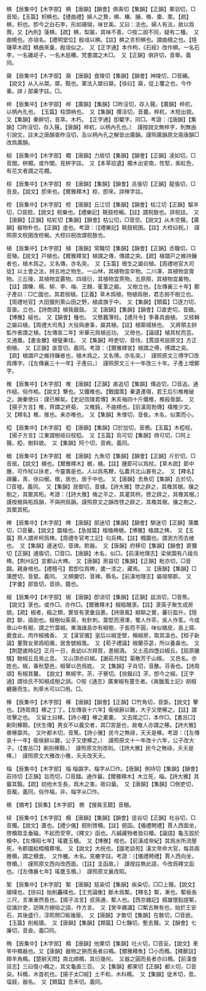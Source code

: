 <!-- { "loadSidebar": true } -->
椇	【辰集中】【木字部】	椇	【唐韻】【韻會】俱禹切【集韻】【正韻】果羽切，□音矩。【玉篇】枳椇也。【禮曲禮】婦人之贄，椇、榛、脯、脩、棗、栗。【疏】椇，枳也。卽今之白石李，形如珊瑚，味甘美。又曰：法也。婦人有法，故以爲贄。又【內則】蔆椇。【疏】椇，梨屬，其味不善。○按二說不同，疑有二種。　又曲橈也。亦俎名。【禮明堂位】殷俎以椇。【註】椇之言枳椇也。謂曲橈之也。【陸璣草木疏】椇曲來巢，殷俎似之。　又【正字通】本作枸，《石經》改作椇。一名石李，一名雞歫子，一名木屈櫟。梵書謂之木□。　又【正韻】俱許切，音舉。義同。

椉	【辰集中】【木字部】	椉	【唐韻】食陵切【集韻】【韻會】神陵切，□音繩。【說文】从入从桀。桀，黠也。軍法入桀曰椉。【徐曰】椉，從上覆之也。今作乗。詳丿部乗字註。□。

椊	【辰集中】【木字部】	椊	【廣韻】【集韻】□昨沒切，存入聲。【廣韻】椊杌，以柄內孔也。　【玉篇】柱頭枘也。　又【集韻】攢活切，音蕞。椊杌，木短出貌。　又【集韻】秦醉切，音萃。木朽。　【正字通】卽櫱字。同□。考證：〔【唐韻】【集韻】□昨沒切，存入聲。【唐韻】椊杌，以柄內孔也。〕　謹按說文無椊字，則無由引說文。註末之唐韻查昨沒切，及以柄內孔之解皆出廣韻。謹照廣韻原文兩唐韻□改爲廣韻。 

榈	【辰集中】【木字部】	櫚	【唐韻】力居切【集韻】【韻會】【正韻】凌如切，□音閭。栟櫚。或作閭。見栟字註。　又【本草拾遺】櫚木出安南，性堅，紫紅色，有花文者謂之花櫚。

椋	【辰集中】【木字部】	椋	【唐韻】【集韻】【韻會】呂張切【正韻】龍張切，□音良。【說文】卽來也。【爾雅釋木】椋，卽來。詳棶字註。

椌	【辰集中】【木字部】	椌	【唐韻】丘江切【集韻】【韻會】枯江切【正韻】驅羊切，□音腔。【說文】柷樂也。【禮樂記】鞉鼓椌楬。【註】謂柷敔也。詳柷註。　又【唐韻】【正韻】枯紅切【集韻】【韻會】枯公切，□音空。【說文】从木空聲。【廣韻】器物朴也。【正韻】虛也。考證：〔【禮樂記】鞉鼓柷圉。【註】大椌曰柷。〕　謹照原文柷圉改椌楬。大椌曰柷改謂柷敔也。 

植	【辰集中】【木字部】	植	【唐韻】常職切【集韻】【韻會】【正韻】丞職切，□音殖。【說文】戸植也。【爾雅釋宮】植謂之傳，傳謂之突。【疏】植謂戸之維持鏁者也，植木爲之。又名傳。亦名突。　又【玉篇】根生之屬曰植。【周禮地官大司徒】以土會之法，辨五地之物生。一山林，其植物宜皁物。二川澤，其植物宜膏物。三丘陵，其植物宜覈物。四墳衍，其植物宜莢物。五原隰，其植物宜叢物。【註】謂櫟、楊、柳、李、梅、王棘、萑葦之屬。　又樹立也。【左傳襄三十年】鄭子產曰：□亡國也，其君弱植。【正義】草木爲植，物植爲樹，君志弱不樹立也。【周禮地官】大田獵則萊山田之野，植虞旗于中。　又【集韻】【類篇】□逐力切，音直。立也。【詩商頌】植我鼗鼓。　又【唐韻】【集韻】【韻會】□直吏切，音緻。【博雅】槌也。　又【韻會】種也。　又懸蠶薄柱。【禮月令】季春具曲植。　又枝榦之屬曰植。【周禮大司馬】大役與慮事，屬其植。【註】植築城楨也。　又將領主帥監作者謂之植。【左傳宣二年】宋華元爲植巡功。　又倚也。【論語】植其杖而芸。　又通置。【書金縢】植璧秉珪。　又【集韻】時吏切，音侍。【賈誼弔屈原文】方正倒植。　又【正韻】直意切。義同。考證：〔【爾雅釋宮】植謂之傅，傅謂之突。【疏】植謂戸之維持鏁者也，植木爲之。又名傅。亦名突。〕　謹照原文三傅字□改爲傳字。〔【左傳襄三十一年】子產曰。〕　謹照原文三十一年改三十年。子產上增鄭字。 

椎	【辰集中】【木字部】	椎	【唐韻】【正韻】直追切【集韻】傳追切，□音追。通作槌。俗作桘。【說文】擊也。又鐵椎也。【戰國策】秦遺連環，君王后引椎椎破之。謝秦使曰：謹已解矣。【史記信陵君傳】朱亥袖四十斤鐵椎，椎殺晉鄙。　又【揚子方言】椎，齊謂之終葵。　又椎鈍，不曲橈也。【前漢周勃傳】樸椎少文。　又【釋名】椎，推也。耒亦椎也。　又【集韻】朱惟切，音隹。木名，似栗而小。

椏	【辰集中】【木字部】	椏	【唐韻】【集韻】□於加切，音鴉。【玉篇】木椏杈。【揚子方言】江東謂樹岐曰杈椏。　又【玉篇】烏可切【集韻】倚可切，□阿上聲。椏，樹斜貌。　又【集韻】阿个切，音痾。義同。

椐	【辰集中】【木字部】	椐	【唐韻】九魚切【集韻】【韻會】【正韻】斤於切，□音居。【說文】樻也。【爾雅釋木】椐，樻。【註】腫節可以爲杖。【草木疏】節中腫，可作杖以扶老，今靈壽是也。人以爲馬鞭，弘農共北山甚有之。　又【釋名】疎籬，靑、徐曰椐。椐，居也，居于中也。　又【唐韻】去魚切【集韻】丘於切，□音墟。義同。　又【集韻】居御切，音據。【詩大雅】啓之辟之，其檉其椐。攘之剔之，其檿其柘。考證：〔【詩大雅】脩之平之，其灌其栵，啓之辟之，其檉其椐。〕　謹按椐與柘爲韻，不與栵爲韻。謹照原文之韻改啓之辟之，其檉其椐。攘之剔之，其檿其柘。 

椑	【辰集中】【木字部】	椑	【唐韻】部迷切【集韻】【韻會】騈迷切【正韻】蒲麋切，□音鼙。【說文】圜榼也。【急就篇】椯榼椑榹。【博雅】榼謂之椑。　又【玉篇】齊人謂斧柯爲椑。【周禮冬官考工記】句兵椑。【註】橢圜也。謂測方而去棱也。　又【集韻】邊迷切，音豍。飮器。　又【唐韻】府移切【集韻】【韻會】賔彌切【正韻】逋眉切，□音□。【唐韻】木名，似□。【前漢地理志】梁侯園有八稜烏椑。【荆州記】宜都山大椑。　又【唐韻】房益切【集韻】【正韻】毗亦切，□音闢。親身棺也。【禮檀弓】君卽位爲椑，歲一漆之，藏焉。　又【唐韻】【集韻】□蒲歷切，音甓。義同。　又頻彌切，音裨。縣名。【前漢地理志】屬琅琊郡。　又【字彙】部皆切，音排。籍也。

椒	【辰集中】【木字部】	椒	【唐韻】卽消切【集韻】【正韻】兹消切，□音焦。【說文】莍也。或作□。亦作□。【爾雅釋木】椒榝醜莍。【註】莍萸子聚生成房貌。【疏】椒者，榝之類，實皆有莍彙自裹。【詩唐風】椒聊之實，蕃衍盈升。【陸疏】聊，語助也。椒樹似茱萸，有針刺，葉堅而滑澤，蜀人作茶，吳人作茗。今成臯山中有椒，謂之竹葉椒。東海諸島亦有椒樹，子長而不圓，味似橘皮，島上獐、鹿食此，肉作椒橘香。　又【漢官儀】皇后以椒塗壁，稱椒房，取其溫也。【桓子新論】董賢女弟爲昭儀，居舍號椒風。　又【荀子禮論】椒蘭芬苾，所以養鼻也。　又【荆楚歲時記】正月一日，長幼以次拜賀，進椒酒。　又土高四墮曰椒丘。【屈原離騷】馳椒丘且焉止息。　又山頂亦曰椒。【謝莊月賦】菊散芳于山椒。　又邑名。亦姓也。椒，春秋楚邑，椒舉以邑爲姓。　又【集韻】子肖切，音醮。芬香也。【詩周頌】有椒其馨。　【說文】無椒字。茮，子寮切。【徐鍇曰】茮，卽今之椒。【正字通】謂徐氏不知椒成樹之誤。○按《通志》廣東椒有蔓生者。《眞臘風土記》胡椒纒藤而生。則草木可以□用。□。

椓	【辰集中】【木字部】	椓	【唐韻】【韻會】【正韻】□竹角切，音斲。【說文】擊也。【詩周南】椓之丁丁。【左傳哀十六年】衞侯辭以難，大子又使椓之。【註】謂攻擊之也。　又留土曰椓。【詩小雅】椓之橐橐。　又去隂之□，本作□。【書呂□】劓刵椓黥。【伏生傳】男女不以義交者，其□宮是也，故奄人亦謂之椓。【詩大雅】昬椓靡共。　又叶都木切，音篤。【詩小雅】民今之無祿，天夭是椓。考證：〔【左傳哀十一年】衞侯辭以難，公子又使椓之。〕　謹照原文十一年改十六年，公子改大子。〔【書呂□】劓刖椓黥。〕　謹照原文刖改刵。〔【詩大雅】民今之無祿，夭夭是椓。〕　謹照原文大雅改小雅，夭夭改天夭。 

椔	【辰集中】【木字部】	椔	椔譌字。椔字从□作。【唐韻】側持切【集韻】【韻會】莊持切【正韻】旨而切，□音鍿。通作葘。【爾雅釋木】木立死，椔。【詩大雅】其葘其翳。【疏】妨他木生長，爲木之害。故曰葘。　又【唐韻】【集韻】□側吏切，音胾。義同。俗作椔，非。椔字从□作。

椖	【備考】【辰集】【木字部】	椖	【搜眞玉鏡】音棚。

椟	【辰集中】【木字部】	櫝	【唐韻】【集韻】【韻會】徒谷切【正韻】杜谷切，□音獨。【說文】匱也。【禮少儀】劒則啓櫝。【註】劒函。【儀禮聘禮】賈人西面坐，啓櫝取圭垂緇，不起而受宰。《釋文》函也。凡緘藏物者皆曰櫝。【論語】龜玉毀於櫝中。【左傳昭七年】瑤甕玉櫝。　又【博雅】棺也。【前漢成帝紀】其爲水所流壓死，令郡國給槥櫝葬埋。　又【說文】大梡也。【國老談苑】漢文帝命大官，每具兩擔櫝，謂之櫝食。　又作樚。木名。見樚字註。考證：〔【儀禮聘禮】賈人西向坐，啓櫝。〕　謹照原文西向改西面。〔【註】圭函故。〕　謹按註無此語，今改爲釋文函也。〔【左傳襄七年】瑤甕玉櫝。〕　謹照原文襄改昭。 

椠	【辰集中】【木字部】	槧	【唐韻】慈染切【集韻】疾染切，□□上聲。【說文】牘樸也。【徐曰】始削麤樸也。【王充論衡】斷木爲槧。【釋名】槧，漸也。槧板長三尺，言漸漸然長也。【揚子法言】叔孫通，槧人也。【西京雜記】揚雄懷鉛提槧，從諸計吏，訪殊方絕俗之語，作方言。　又【癸辛雜識】□槧古無有也，始於王安石，其後盛行，淳熙閒□板幾廢。　又【唐韻】才敢切【集韻】在敢切，□音嵌。【玉篇】削板牘。　又【唐韻】【集韻】【類篇】□七豔切，塹去聲。又【韻會】七廉切，音僉。義□同。

椭	【辰集中】【木字部】	橢	【唐韻】他果切【集韻】吐火切，□音妥。【說文】車笭中橢器也。又【唐韻】器物之狹而長者曰橢。【爾雅釋魚】□小而橢。【釋獸註】羱羊角橢。【楚辭天問】南北順橢，其衍幾何。　又器之圓而長者亦曰橢。【前漢食貨志】三曰復小橢之，其文龜直三百。　又【集韻】都果切【正韻】都火切，□音朶。科橢，木首杌也。【揚子太□經】土不和，木科橢。　又【集韻】徒禾切，音。堛鼓，器名。　又【類篇】吾禾切。義同。

